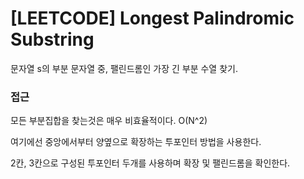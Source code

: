 # [LEETCODE] Longest Palindromic Substring

문자열 s의 부분 문자열 중, 팰린드롬인 가장 긴 부분 수열 찾기.

### 접근

모든 부분집합을 찾는것은 매우 비효율적이다. O(N^2)

여기에선 중앙에서부터 양옆으로 확장하는 투포인터 방법을 사용한다.

2칸, 3칸으로 구성된 투포인터 두개를 사용하며 확장 및 팰린드롬을 확인한다.
